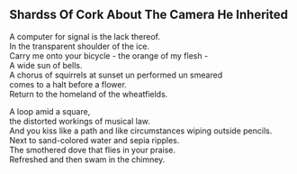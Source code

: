 Shardss Of Cork About The Camera He Inherited
---------------------------------------------
A computer for signal is the lack thereof.  
In the transparent shoulder of the ice.  
Carry me onto your bicycle - the orange of my flesh -  
A wide sun of bells.  
A chorus of squirrels at sunset un performed un smeared  
comes to a halt before a flower.  
Return to the homeland of the wheatfields.  
  
A loop amid a square,  
the distorted workings of musical law.  
And you kiss like a path and like circumstances wiping outside pencils.  
Next to sand-colored water and sepia ripples.  
The smothered dove that flies in your praise.  
Refreshed and then swam in the chimney.  
